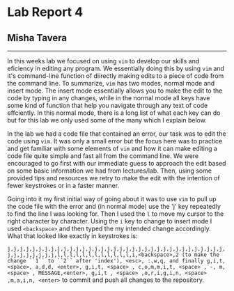 # Lab Report 4
## Misha Tavera
----- 
  In this weeks lab we focused on using `vim` to develop our skills and eficiency in editing any program. We essentially doing this by using `vim` and it's command-line function of diirectly making edits to a piece of code from the command line. To summarize, `vim` has two modes, normal mode and insert mode. The insert mode essentially allows you to make the edit to the code by typing in any changes, while in the normal mode all keys have some kind of function that help you navigate through any text of code effciently. In this normal mode, there is a long list of what each key can do but for this lab we only used some of the many which I explain below. 


  In the lab we had a code file that contained an error, our task was to edit the code using `vim`. It was only a small error but the focus here was to practice and get familiar with some elements of `vim` and how it can make editing a code file quite simple and fast all from the command line. We were encouraged to go first with our immediate guess to approach the edit based on some basic information we had from lectures/lab. Then, using some provided tips and resources we retry to make the edit with the intention of fewer keystrokes or in a faster manner. 

Going into it my first initial way of going about it was to use `vim` to pull up the code file with the error and (in normal mode) use the 'j' key repeatedly to find the line I was looking for. Then I used the `l` to move my cursor to the right character by character. Using the `i` key to change to insert mode I used `<backspace>` and then typed the my intended change accordingly. What that looked like exactly in keystrokes is: 

`j,j,j,j,j,j,j,j,j,j,j,j,j,j,j,j,j,j,j,j,j,j,j,j,j,j,j,j,j,j,j,j,j,j,j,j,j,j,j,j,j,j,j,l,l,l,l,l,l,l,l,l,l,l,l,i,<backspace>,2 (to make the change ``1`` to ``2`` after 'index'), <esc>, :,w,q, and finally g,i,t, <space>, a,d,d, <enter>, g,i,t, <space> , c,o,m,m,i,t, <space> , -, m, <space> , MESSAGE,<enter>, g,i,t , <space> ,o,r,i,g,i,n, <space> ,m,a,i,n, <enter>` to commit and push all changes to the repository. 
